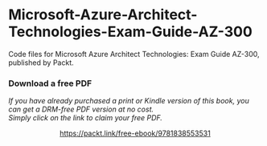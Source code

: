 


# Microsoft-Azure-Architect-Technologies-Exam-Guide-AZ-300
Code files for  Microsoft Azure Architect Technologies: Exam Guide AZ-300, published by Packt.
### Download a free PDF

 <i>If you have already purchased a print or Kindle version of this book, you can get a DRM-free PDF version at no cost.<br>Simply click on the link to claim your free PDF.</i>
<p align="center"> <a href="https://packt.link/free-ebook/9781838553531">https://packt.link/free-ebook/9781838553531 </a> </p>